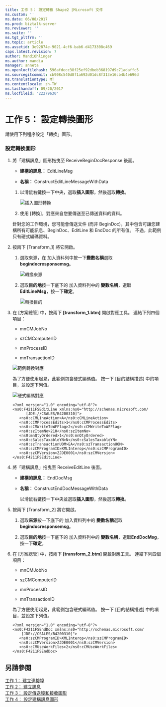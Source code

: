 ```yaml
---
title: 工作 5： 設定轉換 Shape2 |Microsoft 文件
ms.custom: ''
ms.date: 06/08/2017
ms.prod: biztalk-server
ms.reviewer: ''
ms.suite: ''
ms.tgt_pltfrm: ''
ms.topic: article
ms.assetid: 3e92874e-9021-4cf6-bab6-d4173308c469
caps.latest.revision: 7
author: MandiOhlinger
ms.author: mandia
manager: anneta
ms.openlocfilehash: 596afdecc38f25ef92dbeb368197d9c71adaffc5
ms.sourcegitcommit: cb908c540d8f1a692d01dc8f313e16cb4b4e696d
ms.translationtype: MT
ms.contentlocale: zh-TW
ms.lasthandoff: 09/20/2017
ms.locfileid: "22279630"
---
```

# <a name="task-5-configure-the-transform-shape"></a>工作 5： 設定轉換圖形
請使用下列程序設定「轉換」圖形。  
  
### <a name="to-configure-the-transform-shape"></a>設定轉換圖形  
  
1.  將「建構訊息」圖形拖曳至 ReceiveBeginDocResponse 後面。  
  
    -   **建構的訊息：** EditLineMsg  
  
    -   **名稱：** ConstructEditLineMessageWithData  
  
    1.  以滑鼠右鍵按一下中央，選取**插入圖形**，然後選取**轉換**。  
  
         ![插入圖形轉換](../core/media/insert-shape-transform.gif "insert_shape_transform")  
  
    2.  使用 [轉換]，對應來自您要傳送至已傳送資料的資料。  
  
     針對您的工作環境，您可能會傳送文件 (而非 BeginDoc)，其中包含可讓您建構所有可能訊息、BeginDoc、EditLine 和 EndDoc 的所有值。 不過，此範例只有硬式編碼資料。  
  
2.  按兩下 [Transform_1] 將它開啟。  
  
    1.  選取來源，在 加入資料列中按一下**變數名稱**選取**begindocresponsemsg**。  
  
         ![轉換來源](../core/media/transform-source.gif "transform_source")  
  
    2.  選取**目的地**按一下底下的 加入資料列中的 **變數名稱**，選取**EditLineMsg**，按一下**確定**。  
  
         ![轉換目的](../core/media/transform-destination.gif "transform_destination")  
  
3.  在 [方案總管] 中，按兩下 **[transform_1.btm]** 開啟對應工具。 連結下列四個項目：  
  
    -   mnCMJobNo  
  
    -   szCMComputerID  
  
    -   mnProcessID  
  
    -   mnTransactionID  
  
     ![範例轉換對應](../core/media/example-transformmapping.gif "example_transformmapping")  
  
     為了方便使用起見，此範例包含硬式編碼值。 按一下 [目的結構描述] 中的項目，並設定下列值。  
  
     ![硬式編碼對應](../core/media/hardcoded-mapping-example.gif "hardcoded_mapping_example")  
  
    ```  
    <?xml version="1.0" encoding="utf-8"?>  
    <ns0:F4211FSEditLine xmlns:ns0="http://schemas.microsoft.com/  
          [JDE://CSALES/B4200310]">  
       <ns0:cCMLineAction>A</ns0:cCMLineAction>  
       <ns0:cCMProcessEdits>1</ns0:cCMProcessEdits>  
       <ns0:cCMWriteToWFFlag>2</ns0:cCMWriteToWFFlag>  
       <ns0:szItemNo>210</ns0:szItemNo>  
       <ns0:mnQtyOrdered>1</ns0:mnQtyOrdered>  
       <ns0:cSalesTaxableYN>N</ns0:cSalesTaxableYN>  
       <ns0:szTransactionUOM>EA</ns0:szTransactionUOM>  
       <ns0:szCMProgramID>XMLInterop</ns0:szCMProgramID>  
       <ns0:szCMVersion>ZJDE0001</ns0:szCMVersion>  
    </ns0:F4211FSEditLine>  
    ```  
  
4.  將「建構訊息」拖曳至 ReceiveEditLine 後面。  
  
    -   **建構的訊息：** EndDocMsg  
  
    -   **名稱：** ConstructEndDocMessageWithData  
  
         以滑鼠右鍵按一下中央並選取**插入圖形**，然後選取**轉換**。  
  
5.  按兩下 [Transform_2] 將它開啟。  
  
    1.  選取**來源**按一下底下的 加入資料列中的 **變數名稱**選取**begindocresponsemsg**。  
  
    2.  選取**目的地**按一下底下的 加入資料列中的 **變數名稱**，選取**EndDocMsg**，按一下**確定**。  
  
6.  在 [方案總管] 中，按兩下 **[transform_2.btm]** 開啟對應工具。 連結下列四個項目：  
  
    -   mnCMJobNo  
  
    -   szCMComputerID  
  
    -   mnProcessID  
  
    -   mnTransactionID  
  
     為了方便使用起見，此範例包含硬式編碼值。 按一下 [目的結構描述] 中的項目，並設定下列值。  
  
    ```  
    <?xml version="1.0" encoding="utf-8"?>  
    <ns0:F4211FSEndDoc xmlns:ns0="http://schemas.microsoft.com/  
        [JDE://CSALES/B4200310]">  
       <ns0:szCMProgramID>XMLInterop</ns0:szCMProgramID>  
       <ns0:szCMVersion>ZJDE0001</ns0:szCMVersion>  
       <ns0:cCMUseWorkFiles>2</ns0:cCMUseWorkFiles>  
    </ns0:F4211FSEndDoc>  
    ```  
  
## <a name="see-also"></a>另請參閱  
 [工作 1： 建立連接埠](../core/task-1-create-the-ports1.md)   
 [工作 2： 建立訊息](../core/task-2-create-the-messages2.md)   
 [工作 3： 設定傳送埠和接收圖形](../core/task-3-configure-the-send-and-receive-shapes2.md)   
 [工作 4： 設定建構訊息圖形](../core/task-4-configure-the-construct-message-shape1.md)